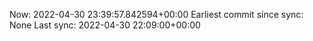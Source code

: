Now: 2022-04-30 23:39:57.842594+00:00 Earliest commit since sync: None Last sync: 2022-04-30 22:09:00+00:00
